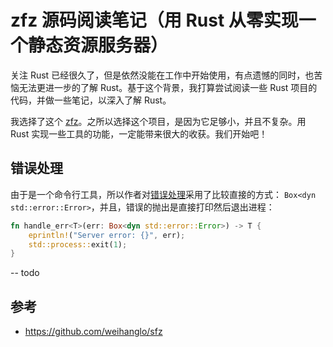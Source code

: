 # zfz 源码阅读笔记（用 Rust 从零实现一个静态资源服务器）
关注 Rust 已经很久了，但是依然没能在工作中开始使用，有点遗憾的同时，也苦恼无法更进一步的了解 Rust。基于这个背景，我打算尝试阅读一些 Rust 项目的代码，并做一些笔记，以深入了解 Rust。

我选择了这个 [zfz](https://github.com/weihanglo/sfz/blob/master/src/main.rs)。之所以选择这个项目，是因为它足够小，并且不复杂。用 Rust 实现一些工具的功能，一定能带来很大的收获。我们开始吧！

## 错误处理
由于是一个命令行工具，所以作者对[错误处理](https://www.cnblogs.com/ishenghuo/p/15864482.html)采用了比较直接的方式： `Box<dyn std::error::Error>`，并且，错误的抛出是直接打印然后退出进程：

```rust
fn handle_err<T>(err: Box<dyn std::error::Error>) -> T {
    eprintln!("Server error: {}", err);
    std::process::exit(1);
}
```

-- todo


## 参考
* https://github.com/weihanglo/sfz